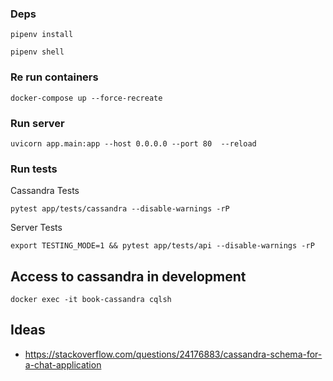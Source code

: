 ### Deps

`pipenv install`

`pipenv shell`


### Re run containers

`docker-compose up --force-recreate`


### Run server

`uvicorn app.main:app --host 0.0.0.0 --port 80  --reload`


### Run tests

Cassandra Tests

`pytest app/tests/cassandra --disable-warnings -rP`

Server Tests

`export TESTING_MODE=1 && pytest app/tests/api --disable-warnings -rP`


## Access to cassandra in development

`docker exec -it book-cassandra cqlsh`


## Ideas

- https://stackoverflow.com/questions/24176883/cassandra-schema-for-a-chat-application

